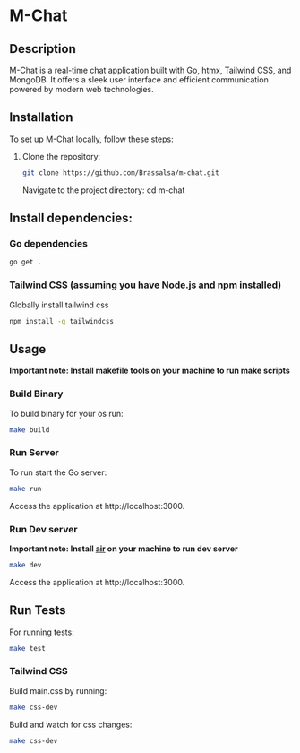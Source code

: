 # M-Chat

## Description

M-Chat is a real-time chat application built with Go, htmx, Tailwind CSS, and MongoDB. It offers a sleek user interface and efficient communication powered by modern web technologies.

## Installation

To set up M-Chat locally, follow these steps:

1. Clone the repository:
   ```bash
   git clone https://github.com/Brassalsa/m-chat.git
   ```
   Navigate to the project directory:
   cd m-chat

## Install dependencies:

### Go dependencies

```bash
go get .
```

### Tailwind CSS (assuming you have Node.js and npm installed)

Globally install tailwind css

```bash
npm install -g tailwindcss
```

## Usage

**Important note: Install makefile tools on your machine to run make scripts**

### Build Binary

To build binary for your os run:

```bash
make build
```

### Run Server

To run start the Go server:

```bash
make run
```

Access the application at http://localhost:3000.

### Run Dev server

**Important note: Install [air](https://github.com/air-verse/air) on your machine to run dev server**

```bash
make dev
```

Access the application at http://localhost:3000.

## Run Tests

For running tests:

```bash
make test
```

### Tailwind CSS

Build main.css by running:

```bash
make css-dev
```

Build and watch for css changes:

```bash
make css-dev
```
